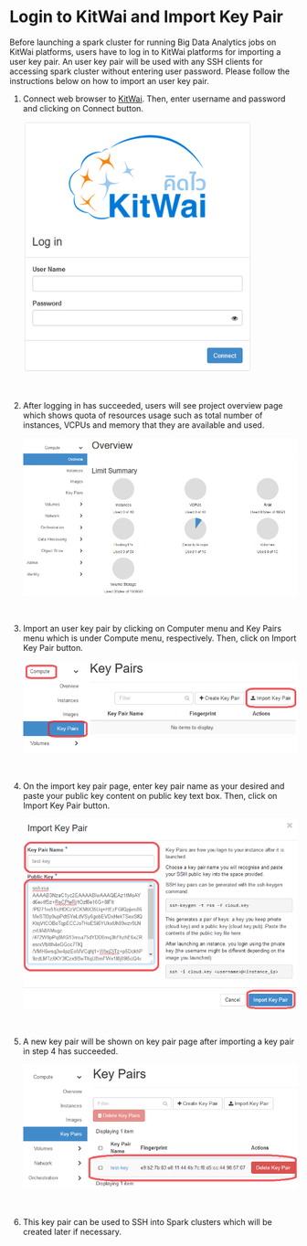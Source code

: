 # Login to KitWai and Import Key Pair 

Before launching a spark cluster for running Big Data Analytics jobs on KitWai platforms, users have to log in to KitWai platforms for importing  a user key pair. An user key pair will be used with any SSH clients for accessing spark cluster without entering user password. Please follow the instructions below on how to import an user key pair.

1. Connect web browser to [KitWai](https://kitwai.com). Then, enter username and password and clicking on Connect button.

   <img src="loginpage.png" width="400">

   ​

2. After logging in has succeeded, users will see project overview page which shows quota of resources usage such as total number of instances, VCPUs and memory that they are available and used.

   <img src="overviewpage.png" width="600">

   ​

3. Import an user key pair by clicking on Computer menu and Key Pairs menu which is under Compute menu, respectively. Then, click on Import Key Pair button.

   <img src="importkeypair-1.png" width="600">

   ​

4. On the import key pair page, enter key pair name as your desired and paste your public key content on public key text box. Then, click on Import Key Pair button.

   <img src="importkeypair-2.png" width="600">

   ​

5. A new key pair will be shown on key pair page after importing a key pair in step 4 has succeeded.

   <img src="importkeypair-3.png" width="600">

   ​

6. This key pair can be used to SSH into Spark clusters which will be created later if necessary.
